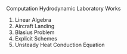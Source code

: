Computation Hydrodynamic Laboratory Works

1. Linear Algebra
2. Aircraft Landing
3. Blasius Problem
4. Explicit Schemes
5. Unsteady Heat Conduction Equation
